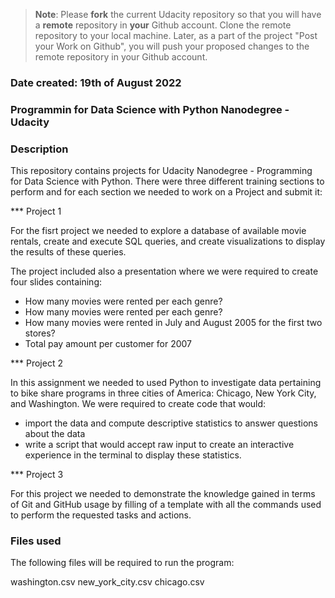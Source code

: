 >**Note**: Please **fork** the current Udacity repository so that you will have a **remote** repository in **your** Github account. Clone the remote repository to your local machine. Later, as a part of the project "Post your Work on Github", you will push your proposed changes to the remote repository in your Github account.

### Date created: 19th of August 2022

### Programmin for Data Science with Python Nanodegree - Udacity

### Description
This repository contains projects for Udacity Nanodegree - Programming for Data Science with Python. There were three different training sections to perform and for each section we needed to work on a Project and submit it:

*** Project 1

For the fisrt project we needed to explore a database of available movie rentals, create and execute SQL queries, and create visualizations to display the results of these queries.

The project included also a presentation where we were required to create four slides containing:
 - How many movies were rented per each genre?
 - How many movies were rented per each genre?
 - How many movies were rented in July and August 2005 for the first two stores?
 - Total pay amount per customer for 2007


*** Project 2

In this assignment we needed to used Python to investigate data pertaining to bike share programs in three cities of America: Chicago, New York City, and Washington. 
We were required to create code that would:
  - import the data and compute descriptive statistics to answer questions about the data
  - write a script that would accept raw input to create an interactive experience in the terminal to display these statistics.
  
*** Project 3

For this project we needed to demonstrate the knowledge gained in terms of Git and GitHub usage by filling of a template with all the commands used to perform the requested tasks and actions.


### Files used

The following files will be required to run the program:

washington.csv
new_york_city.csv
chicago.csv

